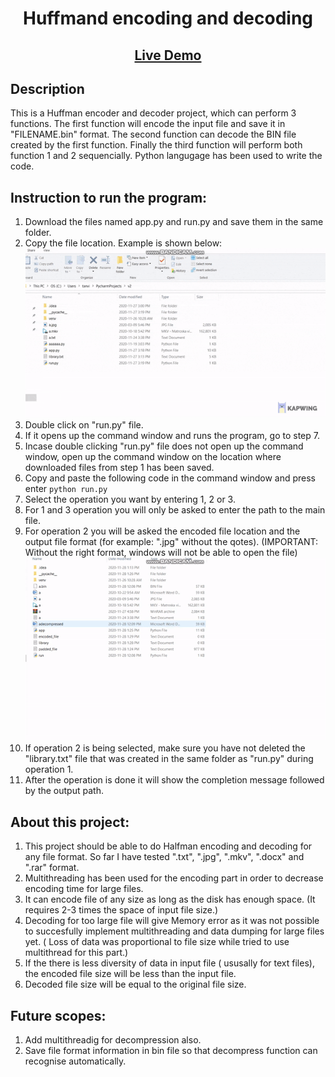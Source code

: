 <h1 align="center"> Huffmand encoding and decoding</h1>
<h2 align="center"><a  href="https://youtu.be/GQUxEZRzKP8">Live Demo</a></h2>

## Description
This is a Huffman encoder and decoder project, which can perform 3 functions. The first function will encode the input file and save it in "FILENAME.bin" format. The second function can decode the BIN file created by the first function. Finally the third function will perform both function 1 and 2 sequencially. Python langugage has been used to write the code.

## Instruction to run the program:
1. Download the files named app.py and run.py and save them in the same folder.
2. Copy the file location. Example is shown below:  
![Instruction 1](https://github.com/tanvir108115/huffmand_encoder_decoder/blob/main/raw/1.gif "Logo Title Text 1")
3. Double click on "run.py" file. 
4. If it opens up the command window and runs the program, go to step 7.
5. Incase double clicking "run.py" file does not open up the command window, open up the command window on the location where downloaded files from step 1 has been saved.
6. Copy and paste the following code in the command window and press enter <code>python run.py</code>
7. Select the operation you want by entering 1, 2 or 3.
8. For 1 and 3 operation you will only be asked to enter the path to the main file.
9. For operation 2 you will be asked the encoded file location and the output file format (for example: ".jpg" without the qotes). (IMPORTANT: Without the right format, windows will not be able to open the file)
![Instruction 2](https://github.com/tanvir108115/huffmand_encoder_decoder/blob/main/raw/2.gif "Logo Title Text 2")
10. If operation 2 is being selected, make sure you have not deleted the "library.txt" file that was created in the same folder as "run.py" during operation 1.
11. After the operation is done it will show the completion message followed by the output path.

## About this project:
1. This project should be able to do Halfman encoding and decoding for any file format. So far I have tested ".txt", ".jpg", ".mkv", ".docx" and ".rar" format.
2. Multithreading has been used for the encoding part in order to decrease encoding time for large files.
3. It can encode file of any size as long as the disk has enough space. (It requires 2-3 times the space of input file size.)
3. Decoding for too large file will give Memory error as it was not possible to succesfully implement multithreading and data dumping for large files yet. ( Loss of data was proportional to file size while tried to use multithread for this part.)
4. If the there is less diversity of data in input file ( ususally for text files), the encoded file size will be less than the input file.
5. Decoded file size will be equal to the original file size.

## Future scopes:
1. Add multithreadig for decompression also.
2. Save file format information in bin file so that decompress function can recognise automatically.
